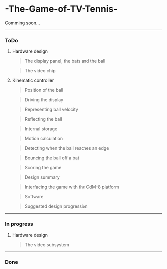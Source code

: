 # -The-Game-of-TV-Tennis-
Comming soon...

---

### ToDo ###
  1. Hardware design
      >The display panel, the bats and the ball
            
      >The video chip
  2. Kinematic controller
   		>Position of the ball
   		
    	>Driving the display
    	
    	>Representing ball velocity
    	
    	>Reflecting the ball
    	
    	>Internal storage
    	
    	>Motion calculation
    	
    	>Detecting when the ball reaches an edge
    	
    	>Bouncing the ball off a bat
    	
    	>Scoring the game
    	
    	>Design summary
    	
    	>Interfacing the game with the CdM-8 platform
    	
    	>Software
    	
    	>Suggested design progression
    	
---      
      
### In progress ###

  1. Hardware design
      >The video subsystem

---

### Done ###


